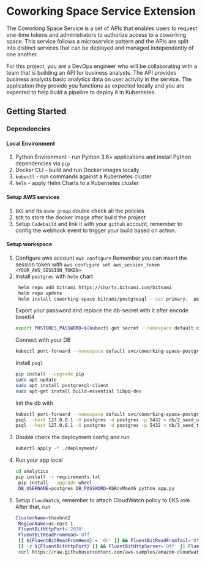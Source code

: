 
# Coworking Space Service Extension
The Coworking Space Service is a set of APIs that enables users to request one-time tokens and administrators to authorize access to a coworking space. This service follows a microservice pattern and the APIs are split into distinct services that can be deployed and managed independently of one another.

For this project, you are a DevOps engineer who will be collaborating with a team that is building an API for business analysts. The API provides business analysts basic analytics data on user activity in the service. The application they provide you functions as expected locally and you are expected to help build a pipeline to deploy it in Kubernetes.

## Getting Started

### Dependencies
#### Local Environment
1. Python Environment - run Python 3.6+ applications and install Python dependencies via `pip`
2. Docker CLI - build and run Docker images locally
3. `kubectl` - run commands against a Kubernetes cluster
4. `helm` - apply Helm Charts to a Kubernetes cluster

#### Setup AWS services
1. `EKS` and its `node group` double check all the policies
2. `ECR` to store the docker image after build the project
3. Setup `Codebuild` and link it with your `github` account, remember to config the webhook event to trigger your build based on action.

#### Setup workspace
1. Configure aws account
    `aws configure`
    Remember you can insert the session token with
    `aws configure set aws_session_token <YOUR_AWS_SESSION_TOKEN>`
2. Install `postgres` with `helm` chart
   ```bash
    helm repo add bitnami https://charts.bitnami.com/bitnami
    helm repo update
    helm install coworking-space bitnami/postgresql --set primary.  persistence.enabled=false
   ```
    Export your password and replace the db-secret with it after encode base64
    ```bash
    export POSTGRES_PASSWORD=$(kubectl get secret --namespace default coworking-space-postgresql -o jsonpath="{.data.postgres-password}" | base64 -d)
    ```
    Connect with your DB
    ```bash
    kubectl port-forward --namespace default svc/coworking-space-postgresql 5432:5432 & PGPASSWORD="$POSTGRES_PASSWORD" psql --host 127.0.0.1 -U postgres -d postgres -p 5432
    ```
    Install `psql`
    ```bash
    pip install --upgrade pip
    sudo apt update
    sudo apt install postgresql-client
    sudo apt-get install build-essential libpq-dev
    ```
    Init the db with
    ```bash
    kubectl port-forward --namespace default svc/coworking-space-postgresql 5432:5432 & PGPASSWORD="$POSTGRES_PASSWORD" psql --host 127.0.0.1 -U postgres -d postgres -p 5432 < db/1_create_tables.sql
    psql --host 127.0.0.1 -U postgres -d postgres -p 5432 < db/2_seed_users.sql
    psql --host 127.0.0.1 -U postgres -d postgres -p 5432 < db/3_seed_tokens.sql
    ```
3. Double check the deployment config and run
   ```bash
   kubectl apply -f ./deployment/
   ```
4. Run your app local
   ```bash
   cd analytics
   pip install -r requirements.txt
    pip install --upgrade wheel
    DB_USERNAME=postgres DB_PASSWORD=KbRnvMoeX6 python app.py
   ```
5. Setup `CloudWatch`, remember to attach CloudWatch policy to EKS role. After that, run
   ```bash
   ClusterName=thanhnd2
    RegionName=us-east-1
    FluentBitHttpPort='2020'
    FluentBitReadFromHead='Off'
    [[ ${FluentBitReadFromHead} = 'On' ]] && FluentBitReadFromTail='Off'|| FluentBitReadFromTail='On'
    [[ -z ${FluentBitHttpPort} ]] && FluentBitHttpServer='Off' || FluentBitHttpServer='On'
    curl https://raw.githubusercontent.com/aws-samples/amazon-cloudwatch-container-insights/latest/k8s-deployment-manifest-templates/deployment-mode/daemonset/container-insights-monitoring/quickstart/cwagent-    fluent-bit-quickstart.yaml | sed 's/{{cluster_name}}/'${ClusterName}'/;s/{{region_name}}/'${RegionName}'/;s/{{http_server_toggle}}/"'${FluentBitHttpServer}'"/;s/{{http_server_port}}/"'${FluentBitHttpPort}'"/;s/{{read_from_head}}/"'${FluentBitRead    FromHead}'"/;s/{{read_from_tail}}/"'${FluentBitReadFromTail}'"/' | kubectl apply -f -
   ```
